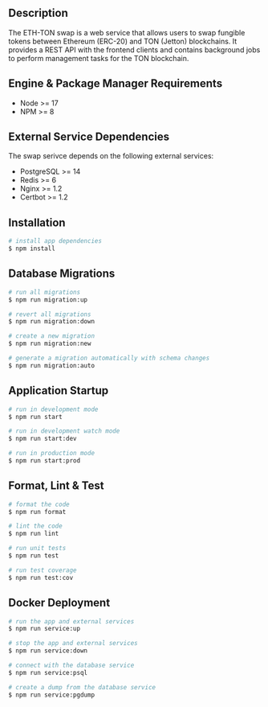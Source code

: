 ## Description

The ETH-TON swap is a web service that allows users to swap fungible tokens between Ethereum (ERC-20) and TON (Jetton)
blockchains. It provides a REST API with the frontend clients and contains background jobs to perform management tasks
for the TON blockchain.

## Engine & Package Manager Requirements

-   Node >= 17
-   NPM >= 8

## External Service Dependencies

The swap serivce depends on the following external services:

-   PostgreSQL >= 14
-   Redis >= 6
-   Nginx >= 1.2
-   Certbot >= 1.2

## Installation

```bash
# install app dependencies
$ npm install
```

## Database Migrations

```bash
# run all migrations
$ npm run migration:up

# revert all migrations
$ npm run migration:down

# create a new migration
$ npm run migration:new

# generate a migration automatically with schema changes
$ npm run migration:auto
```

## Application Startup

```bash
# run in development mode
$ npm run start

# run in development watch mode
$ npm run start:dev

# run in production mode
$ npm run start:prod
```

## Format, Lint & Test

```bash
# format the code
$ npm run format

# lint the code
$ npm run lint

# run unit tests
$ npm run test

# run test coverage
$ npm run test:cov
```

## Docker Deployment

```bash
# run the app and external services
$ npm run service:up

# stop the app and external services
$ npm run service:down

# connect with the database service
$ npm run service:psql

# create a dump from the database service
$ npm run service:pgdump

```
